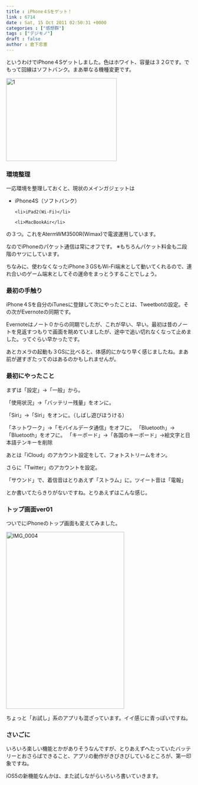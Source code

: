 ```yaml
---
title : iPhone４Sをゲット！
link : 6714
date : Sat, 15 Oct 2011 02:50:31 +0000
categories : ["感想群"]
tags : ["デジモノ"]
draft : false
author : 倉下忠憲
---
```


というわけでiPhone４Sゲットしました。色はホワイト、容量は３２Gです。でもって回線はソフトバンク。まあ単なる機種変更です。

<a href="https://rashita.net/blog/wp-content/uploads/2011/10/1.JPG"><img src="https://rashita.net/blog/wp-content/uploads/2011/10/1-300x225.jpg" alt="1" title="1" width="300" height="225" class="alignnone size-medium wp-image-6715" /></a>

<h3>環境整理</h3>
一応環境を整理しておくと、現状のメインガジェットは

<ul>
	<li>iPhone4S（ソフトバンク）</li>

	<li>iPad2(Wi-Fi)</li>

	<li>MacBookAir</li>

</ul>


の３つ。これをAtermWM3500R(Wimax)で電波運用しています。

なのでiPhoneのパケット通信は常にオフです。
※もちろんパケット料金も二段階のヤツにしています。

ちなみに、使わなくなったiPhone３GSもWi-Fi端末として動いてくれるので、連れ合いのゲーム端末としてその運命をまっとうすることでしょう。

<h3>最初の手触り</h3>
iPhone４Sを自分のiTunesに登録して次にやったことは、Tweetbotの設定。その次がEvernoteの同期です。

Evernoteはノート０からの同期でしたが、これが早い、早い。最初は昔のノートを見返すつもりで画面を眺めていましたが、途中で追い切れなくなって止めました。ってぐらい早かったです。

あとカメラの起動も３GSに比べると、体感的にかなり早く感じましたね。まあ前が遅すぎたってのはあるのかもしれませんが。

<h3>最初にやったこと</h3>
まずは「設定」→「一般」から。

「使用状況」→「バッテリー残量」をオンに。

「Siri」→「Siri」をオンに。（しばし遊びほうける）

「ネットワーク」→「モバイルデータ通信」をオフに。
「Bluetooth」→「Bluetooth」をオフに。
「キーボード」→「各国のキーボード」→絵文字と日本語テンキーを削除

あとは「iCloud」のアカウント設定をして、フォトストリームをオン。

さらに「Twitter」のアカウントを設定。

「サウンド」で、着信音はとりあえず「ストラム」に。ツイート音は「電報」

とか書いてたらきりがないですね。とりあえずはこんな感じ。

<h3>トップ画面ver01</h3>
ついでにiPhoneのトップ画面も変えてみました。

<a href="https://rashita.net/blog/wp-content/uploads/2011/10/IMG_0004.png"><img src="https://rashita.net/blog/wp-content/uploads/2011/10/IMG_0004.png" alt="IMG_0004" title="IMG_0004" width="320" height="480" class="alignnone size-full wp-image-6713" /></a>

ちょっと「お試し」系のアプリも混ざっています。イイ感じに青っぽいですね。

<h3>さいごに</h3>
いろいろ楽しい機能とかがありそうなんですが、とりあえずへたっていたバッテリーとおさらばできること、アプリの動作がきびきびしているところが、第一印象ですね。

iOS5の新機能なんかは、また試しながらいろいろ書いていきます。
